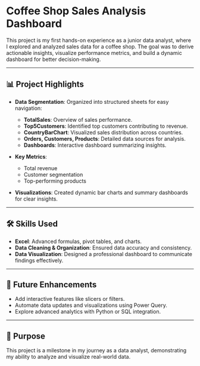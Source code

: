 # Coffee Shop Sales Analysis Dashboard

This project is my first hands-on experience as a junior data analyst, where I explored and analyzed sales data for a coffee shop. The goal was to derive actionable insights, visualize performance metrics, and build a dynamic dashboard for better decision-making.

---

## 📊 Project Highlights

- **Data Segmentation**: Organized into structured sheets for easy navigation:
  - **TotalSales**: Overview of sales performance.
  - **Top5Customers**: Identified top customers contributing to revenue.
  - **CountryBarChart**: Visualized sales distribution across countries.
  - **Orders, Customers, Products**: Detailed data sources for analysis.
  - **Dashboards**: Interactive dashboard summarizing insights.

- **Key Metrics**:
  - Total revenue
  - Customer segmentation
  - Top-performing products

- **Visualizations**: Created dynamic bar charts and summary dashboards for clear insights.

---

## 🛠 Skills Used

- **Excel**: Advanced formulas, pivot tables, and charts.
- **Data Cleaning & Organization**: Ensured data accuracy and consistency.
- **Data Visualization**: Designed a professional dashboard to communicate findings effectively.

---

## 🚀 Future Enhancements

- Add interactive features like slicers or filters.
- Automate data updates and visualizations using Power Query.
- Explore advanced analytics with Python or SQL integration.

---

## 🎯 Purpose

This project is a milestone in my journey as a data analyst, demonstrating my ability to analyze and visualize real-world data.
